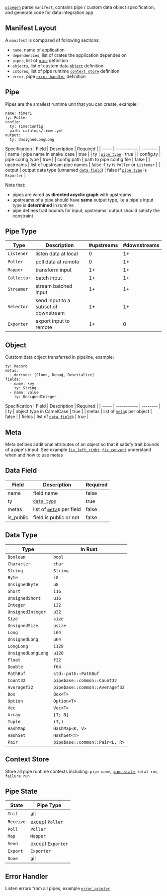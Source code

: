 [`pipegen`] parse `manifest`, contains pipe / custom data object specification, and generate code for data integration app

## Manifest Layout
A `manifest` is composed of following sections:
* `name`, name of application
* `dependencies`, list of crates the application dependes on
* `pipes`, list of [`pipe`] definition
* `objects`, list of custom data [`object`] definition
* `cstores`, list of pipe runtime [`context store`] definition
* `error`, pipe [`error handler`] definition

## Pipe
Pipes are the smallest runtime unit that you can create, example:
```
name: timer1
ty: Poller
config:
  ty: TimerConfig
  path: catalogs/timer.yml
output:
  ty: UnsignedLongLong
```
Specification
| Field | Description | Required |
| ----- | ----------- | -------- |
| name | pipe name in snake_case | true |
| ty | [`pipe type`] | true |
| config.ty | pipe config type | true |
| config.path | path to pipe config file | false |
| upstreams | list of upstream pipe names | false if `ty` is `Poller` or `Listener` |
| output | output data type (unnamed [`data field`]) | false if [`pipe type`] is `Exporter` |

Note that:
* pipes are wired as **directed acyclic graph** with upstreams
* upstreams of a pipe should have **same** output type, i.e a pipe's input type is **determined** in runtime
* pipe defines trait bounds for input, upstreams' output should satisfy the constraint

## Pipe Type
| Type | Description | #upstreams | #downstreams |
| ---- | ----------- | ---------- | ------------ |
| `Listener` | listen data at local | 0 | 1+ |
| `Poller` | poll data at remote | 0 | 1+ |
| `Mapper` | transform input | 1+ | 1+ |
| `Collector` | batch input  | 1+ | 1+ |
| `Streamer` | stream batched input | 1+ | 1+ |
| `Selector` | send input to a subset of downstream | 1+ | 1+ |
| `Exporter` | export input to remote | 1+ | 0 |

## Object
Cutstom data object transferred in pipeline, example:
```
ty: Record
metas:
  - derives: [Clone, Debug, Deserialize]
fields:
  - name: key
    ty: String
  - name: value
    ty: UnsignedInteger
```
Specification
| Field | Description | Required |
| ----- | ----------- | -------- |
| ty | object type in CamelCase | true |
| metas | list of [`meta`]s per object | false |
| fields | list of [`data field`]s | true |

## Meta
Meta defines additional attributes of an object so that it satisfy trait bounds of a pipe's input. See example [`fix_left_right`], [`fix_convert`] understand when and how to use metas

## Data Field
| Field | Description | Required |
| ----- | ----------- | -------- |
| name | field name | false  |
| ty | [`data type`] | true |
| metas | list of [`meta`]s per field | false |
| is_public | field is public or not | false |

## Data Type
| Type | In Rust |
| ---- | ------- |
| `Boolean` | `bool` |
| `Character` | `char` |
| `String` | `String` |
| `Byte` | `i8` |
| `UnsignedByte` | `u8` |
| `Short` | `i16` |
| `UnsignedShort` | `u16` |
| `Integer` | `i32` |
| `UnsignedInteger` | `u32` |
| `Size` | `size` |
| `UnsignedSize` | `usize` |
| `Long` | `i64` |
| `UnsignedLong` | `u64` |
| `LongLong` | `i128` |
| `UnsignedLongLong` | `u128` |
| `Float` | `f32` |
| `Double` | `f64` |
| `PathBuf` | `std::path::PathBuf` |
| `Count32` | `pipebase::common::Count32` |
| `Averagef32` | `pipebase::common::Averagef32` |
| `Box` | `Box<T>` |
| `Option` | `Option<T>` |
| `Vec` | `Vec<T>` |
| `Array` | `[T; N]` |
| `Tuple` | `(T,)` |
| `HashMap` | `HashMap<K, V>` |
| `HashSet` | `HashSet<T>` |
| `Pair` | `pipebase::common::Pair<L, R>` |

## Context Store
Store all pipe runtime contexts including: `pipe name`, [`pipe state`], `total run`, `failure run`

## Pipe State
| State | Pipe Type |
| ----- | --------- |
| `Init` | all |
| `Receive` | except `Poller` |
| `Poll` | `Poller` |
| `Map` | `Mapper` |
| `Send` | except `Exporter` |
| `Export` | `Exporter` |
| `Done` | all |

## Error Handler
Listen errors from all pipes, example [`error_printer`]

[`data field`]: https://github.com/pipebase/pipebase/tree/main/pipegen#data-field
[`data type`]: https://github.com/pipebase/pipebase/tree/main/pipegen#data-type
[`meta`]: https://github.com/pipebase/pipebase/tree/main/pipegen#meta
[`object`]: https://github.com/pipebase/pipebase/tree/main/pipegen#object
[`pipegen`]: https://github.com/pipebase/pipebase/tree/main/pipegen
[`pipe`]: https://github.com/pipebase/pipebase/tree/main/pipegen#pipe
[`pipe type`]: https://github.com/pipebase/pipebase/tree/main/pipegen#pipe-type
[`context store`]: https://github.com/pipebase/pipebase/tree/main/pipegen#context-store
[`error handler`]: https://github.com/pipebase/pipebase/tree/main/pipegen#error-handler
[`pipe state`]: https://github.com/pipebase/pipebase/tree/main/pipegen#pipe-state
[`fix_left_right`]: https://github.com/pipebase/pipebase/tree/main/examples/fix_left_right
[`fix_convert`]: https://github.com/pipebase/pipebase/tree/main/examples/fix_convert
[`error_printer`]: https://github.com/pipebase/pipebase/tree/main/examples/error_printer